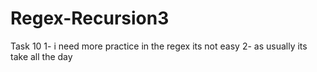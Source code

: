 # Regex-Recursion3
Task 10
1- i need more practice in the regex its not easy 
2- as usually its take all the day
